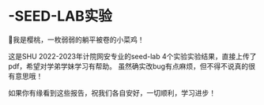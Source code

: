 # -SEED-LAB实验
🍒我是樱桃，一枚弱弱的躺平被卷的小菜鸡！

这是SHU 2022-2023年计院网安专业的seed-lab 4个实验实验结果，直接上传了pdf，希望对学弟学妹学习有帮助。
虽然确实改bug有点麻烦，但不得不说真的很有意思哦！

如果你有缘看到这些报告，祝我们各自安好，一切顺利，学习进步！
